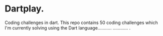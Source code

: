# Dartplay.
Coding challenges in dart.
This repo contains 50 coding challenges which I'm currently solving using the Dart language........... ............  .
